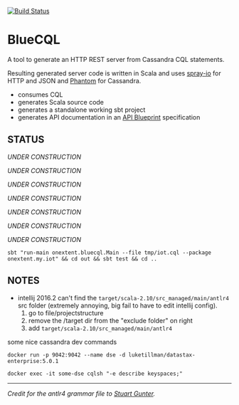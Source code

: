 [![Build Status](https://travis-ci.org/navicore/bluecql.svg?branch=master)](https://travis-ci.org/navicore/bluecql)

# BlueCQL

A tool to generate an HTTP REST server from Cassandra CQL statements.

Resulting generated server code is written in Scala and uses [spray-io](http://spray.io/) for HTTP and JSON and [Phantom](https://github.com/outworkers/phantom) for Cassandra.

  * consumes CQL
  * generates Scala source code
  * generates a standalone working sbt project
  * generates API documentation in an [API Blueprint](https://apiblueprint.org/) specification

## STATUS

*UNDER CONSTRUCTION*

*UNDER CONSTRUCTION*

*UNDER CONSTRUCTION*

*UNDER CONSTRUCTION*

*UNDER CONSTRUCTION*

*UNDER CONSTRUCTION*

*UNDER CONSTRUCTION*

```
sbt "run-main onextent.bluecql.Main --file tmp/iot.cql --package onextent.my.iot" && cd out && sbt test && cd ..
```

## NOTES

* intellij 2016.2 can't find the `target/scala-2.10/src_managed/main/antlr4` src folder (extremely annoying, big fail to have to edit intellij config).
  1. go to file/projectstructure
  2. remove the /target dir from the "exclude folder" on right
  3. add `target/scala-2.10/src_managed/main/antlr4` 

some nice cassandra dev commands
```
docker run -p 9042:9042 --name dse -d luketillman/datastax-enterprise:5.0.1
```
```
docker exec -it some-dse cqlsh "-e describe keyspaces;"
```
--------------

*Credit for the antlr4 grammar file to [Stuart Gunter](https://github.com/stuartgunter/cql-grammar).*


